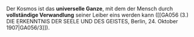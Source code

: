 
Der Kosmos ist das **universelle Ganze**, mit dem der Mensch durch **vollständige Verwandlung** seiner Leiber eins werden kann ([[GA056 (3.) DIE ERKENNTNIS DER SEELE UND DES GEISTES, Berlin, 24. Oktober 1907|GA056/3]]).
